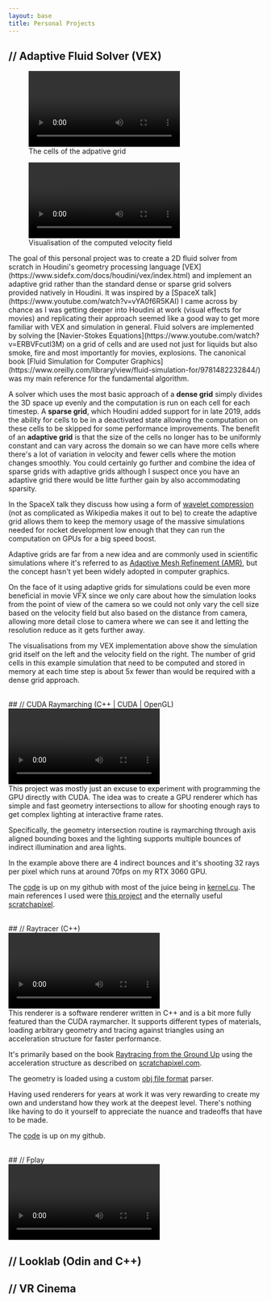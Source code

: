 ```yaml
---
layout: base
title: Personal Projects
---
```

## // Adaptive Fluid Solver (VEX)
<div class="video-container">
<figure>
<video loop autoplay>
    <source src="assets/fluidamr_grid.webm" type="video/webm">
</video>
<figcaption>The cells of the adpative grid</figcaption>
</figure>
<figure>
<video loop autoplay>
    <source src="assets/fluidamr_color.webm" type="video/webm">
</video>
<figcaption>Visualisation of the computed velocity field</figcaption>
</figure>
</div>
The goal of this personal project was to create a 2D fluid solver from scratch in Houdini's geometry processing language [VEX](https://www.sidefx.com/docs/houdini/vex/index.html) and implement an adaptive grid rather than the standard dense or sparse grid solvers provided natively in Houdini. It was inspired by a [SpaceX talk](https://www.youtube.com/watch?v=vYA0f6R5KAI) I came across by chance as I was getting deeper into Houdini at work (visual effects for movies) and replicating their approach seemed like a good way to get more familiar with VEX and simulation in general. Fluid solvers are implemented by solving the [Navier-Stokes Equations](https://www.youtube.com/watch?v=ERBVFcutl3M) on a grid of cells and are used not just for liquids but also smoke, fire and most importantly for movies, explosions. The canonical book [Fluid Simulation for Computer Graphics](https://www.oreilly.com/library/view/fluid-simulation-for/9781482232844/) was my main reference for the fundamental algorithm.

A solver which uses the most basic approach of a **dense grid** simply divides the 3D space up evenly and the computation is run on each cell for each timestep. A **sparse grid**, which Houdini added support for in late 2019, adds the ability for cells to be in a deactivated state allowing the computation on these cells to be skipped for some performance improvements. The benefit of an **adaptive grid** is that the size of the cells no longer has to be uniformly constant and can vary across the domain so we can have more cells where there's a lot of variation in velocity and fewer cells where the motion changes smoothly. You could certainly go further and combine the idea of sparse grids with adaptive grids although I suspect once you have an adaptive grid there would be litte further gain by also accommodating sparsity.

In the SpaceX talk they discuss how using a form of [wavelet compression](https://en.wikipedia.org/wiki/Wavelet_transform#Wavelet_compression) (not as complicated as Wikipedia makes it out to be) to create the adaptive grid allows them to keep the memory usage of the massive simulations needed for rocket development low enough that they can run the computation on GPUs for a big speed boost.

Adaptive grids are far from a new idea and are commonly used in scientific simulations where it's referred to as [Adaptive Mesh Refinement (AMR)](https://en.wikipedia.org/wiki/Adaptive_mesh_refinement), but the concept hasn't yet been widely adopted in computer graphics. 

On the face of it using adaptive grids for simulations could be even more beneficial in movie VFX since we only care about how the simulation looks from the point of view of the camera so we could not only vary the cell size based on the velocity field but also based on the distance from camera, allowing more detail close to camera where we can see it and letting the resolution reduce as it gets further away.

The visualisations from my VEX implementation above show the simulation grid itself on the left and the velocity field on the right. The number of grid cells in this example simulation that need to be computed and stored in memory at each time step is about 5x fewer than would be required with a dense grid approach.

<br>
## // CUDA Raymarching (C++ | CUDA | OpenGL)
<div class="video-container">
<video loop autoplay>
    <source src="assets/CUDA_raymarching.webm" type="video/webm">
</video>
</div>
This project was mostly just an excuse to experiment with programming the GPU directly with CUDA. The idea was to create a GPU renderer which has simple and fast geometry intersections to allow for shooting enough rays to get complex lighting at interactive frame rates. 

Specifically, the geometry intersection routine is raymarching through axis aligned bounding boxes and the lighting supports multiple bounces of indirect illumination and area lights.

In the example above there are 4 indirect bounces and it's shooting 32 rays per pixel which runs at around 70fps on my RTX 3060 GPU.

The [code](https://github.com/tristan-north/cubeworld) is up on my github with most of the juice being in [kernel.cu](https://github.com/tristan-north/cubeworld/blob/master/kernel.cu). The main references I used were [this project](https://github.com/straaljager/GPU-path-tracing-with-CUDA-tutorial-2) and the eternally useful [scratchapixel](https://scratchapixel.com/lessons/3d-basic-rendering/introduction-acceleration-structure/bounding-volume-hierarchy-BVH-part1.html).

<br>
## // Raytracer (C++)
<div class="video-container">
<video loop autoplay>
    <source src="assets/raytracer.webm" type="video/webm">
</video>
</div>
This renderer is a software renderer written in C++ and is a bit more fully featured than the CUDA raymarcher. It supports different types of materials, loading arbitrary geometry and tracing against triangles using an acceleration structure for faster performance.

It's primarily based on the book [Raytracing from the Ground Up](https://www.amazon.com/Ray-Tracing-Ground-Kevin-Suffern-ebook/dp/B00SC81178) using the acceleration structure as described on [scratchapixel.com](https://www.scratchapixel.com/lessons/3d-basic-rendering/introduction-acceleration-structure/grid.html).

The geometry is loaded using a custom [obj file format](https://en.wikipedia.org/wiki/Wavefront_.obj_file) parser.

Having used renderers for years at work it was very rewarding to create my own and understand how they work at the deepest level. There's nothing like having to do it yourself to appreciate the nuance and tradeoffs that have to be made.


The [code](https://github.com/tristan-north/raytracer) is up on my github.

<br>
## // Fplay
<div class="video-container">
<video loop autoplay>
    <source src="assets/fplay.mp4" type="video/webm">
</video>
</div>

## // Looklab (Odin and C++)

## // VR Cinema
